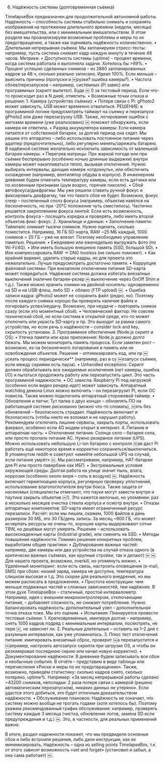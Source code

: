 6. Надёжность системы (долговременная съёмка)

TimelapseBox предназначен для продолжительной автономной работы. Надёжность – способность системы стабильно снимать и сохранять изображения на протяжении длительного времени (недели, месяцы) без вмешательства, или с минимальным вмешательством. В этом разделе мы проанализируем возможные проблемы и меры по их предотвращению, а также как оценивать надёжность количественно.
• Длительная непрерывная съёмка: Мы запланируем стресс-тесты: например, пусть система снимает кадр каждую минуту в течение 48 часов. Метрики:
• Доступность системы (uptime) – процент времени, когда система работала и выполняла задачи. Хотелось бы >99%.
• Процент успешно сделанных снимков – из 2880 запланированных кадров за 48 ч, сколько реально записано. Идеал 100%. Если меньше – выяснить причины (пропуски и ￼рузки? ошибка камеры?).
• Частота сбоев/перезапусков – например, системных (Pi завис) или программных (скрипт вылетел). Буде ￼ 0 за тестовый период. Если что-то происходит раз в N дней, отметить.
• Возможные точки отказа и решения: 1. Камера (устройство съёмки):
• Потеря связи с Pi: gPhoto2 может зависнуть, USB может временно отвалиться. РЕШЕНИЕ: в программной логике предусмотреть таймаут на съемку и перезапуск gPhoto2 или даже перезагрузку USB. Также, логирование ошибок с метками времени (уже реализовано) ￼ поможет обнаружить, если камера не ответила.
• Разряд аккумулятора камеры: Если камера питается от собственной батареи, за долгий период она сядет. Мы решим это аппаратно – либо использовать постоянное питание через адаптер (предпочтительно), либо регулярно менять/заряжать батарею. В надёжной системе желательно исключить зависимость от маленькой батареи камеры.
• Перегрев матрицы: При жаркой погоде или при съёмке беспрерывно (особенно ночью длинные выдержки) внутри камеры может накапливаться тепло, вызывая отключения. Нужно выбирать интервалы, дающие камере «отдохнуть», или обеспечить охлаждение (например, вентилятор обдува в корпусе). В инженерном дневнике будем отмечать температуру камеры, если есть датчики или по косвенным признакам (шум возрос, горячие пиксели).
• Сбой автофокуса/диафрагмы: Мы уже решили ставить ручной фокус и фиксировать диафрагму, так что такого сбоя не будет. Возможно, фокус creep – постепенный сполз фокуса (например, объектив навёлся на бесконечность, но при -20°C положение чуть сместилось). Частично решается закреплением фокуса лентой. Если есть возможность, контроль фокуса – посещать изредка и проверять, либо иметь второй объектив фикс-фокус. 2. Хранилище и данные:
• Заполнение памяти: Таймлапс снимает тысячи снимков. Нужно оценить, сколько поместится. Например, 16 ГБ SD-карта, RAW ~25 МБ каждый, 1000 снимков = 25 ГБ – уже не влезет. Поэтому необходимо управление памятью. Решения:
• Ежедневно или еженедельно выгружать фото (по Wi-Fi/4G).
• Или иметь большую внешнюю память (SSD, большой SD).
• Или компрессировать RAW -> DNG lossless (не сильно поможет).
• Как крайний вариант, удалять старые кадры, но для проекта это нежелательно. Лучше предусмотреть достаточно памяти.
• Коррупция файловой системы: При внезапном отключении питания SD-карта может повредиться. Надёжная система должна избегать внезапных выключений (наличие батареи-резер ￼ выключение через OnOff Shim и т.д.). Также можно хранить снимки на двойной носитель: одновременно на SD и на USB-флеш, либо SD + облако (FTP upload) ￼.
• Ошибка записи кадра: gPhoto2 может не сохранить файл (редко, но). Поэтому после каждого снимка хорошо бы проверять наличие файла и логировать успех/неудачу. Возможно, при неудаче – повторить снимок сразу (если это моментный сбой).
• Человеческий фактор: Не совсем технический сбой, но если система в открытой среде, кто-то может отключить или украсть SD-карту и пр. Это выходит за рамки самого устройства, но если речь о надёжности – consider lock and key, скрытость установки. 3. Программное обеспечение (Node.js скрипт и OS):
• Утечка памяти или крах приложения: Node.js должно долго бежать. Мы можем мониторить память процесса. Если заметен рост – возможно, из-за бесконечного логирования в память или не освобождения объектов. Решение – оптимизировать код, или пр ￼ускать процесс периодически\*\* (например, раз в су ￼езапуск съёмки, если между сериями есть пауза).
• Unhandled exceptions: Скрипт должен обрабатывать все ожидаемые исключения (нет камеры, ошибка I/O) и пытаться продолжить работу или перезапустить цикл. Это часть программной надежности.
• ОС зависла: Raspberry Pi под нагрузкой (особенно если видео рендер идет) может зависнуть. Аппаратный watchdog демона Linux можно включить – он перезагрузит Pi, если ОС повисла. Также можно подключить аппаратный сторожевой таймер.
• Обновления и патчи: Тут палка о двух концах – обновлять ПО на работающей системе рискованно (можно что-то сломать), ￼ять без обновлений – безопасность страдает. Надёжность включает и безопасность (чтобы никто не взломал и не нарушил работу). Рекомендуем отключить лишние сервисы, закрыть порты, использовать фаервол, особенно если 4G модем открыт в интернет. 4. Питание и аппаратная часть:
• Отключение питания: Солнце село – батарея села, или просто пропало питание AC. Нужно резервное питание (UPS). Можно использовать небольшую Li-ion батарею с контролл ￼ая даст Pi работать ещё некоторое время и корректно сохраниться/выключиться. В упомянутом reddit-е советуют «имейте небольшой UPS на случай, если питание умрёт» ￼. Мы рассматриваем, например, HAT-батареи для Pi или просто павербанк как ИБП.
• Экстремальные условия окружающей среды: Долгая работа на улице значит пыль, влага, коррозия (особенно около моря – соль в воздухе) ￼. Надёжность включает герметизацию корпуса, регулярную проверку уплотнений, использование влагопоглотителя внутри бокса. Также защита от насекомых (специалисты отмечают, что пауки могут завести внутри и паутина закрыть объектив ￼!). Это кажется мелочью, но упомянем: раз в несколько месяцев очистка стекла корпуса и осмотр внутри.
• Отказы аппаратных компонентов: SD-карта имеет ограниченный ресурс перезаписи. Расчёт: если мы пишем, скажем, 1000 файлов в день размером 30 МБ, это 30 ГБ/день запись. За месяц ~900 ГБ, что может исчерпать ресурсы не очень-то, хорошие карты выдерживают сотни TBW, но дешёвые могут умереть. Решение – использовать высоконадежные карты (Industrial grade), или сменить на SSD.
• Методы повышения надёжности: Помимо решения конкретных проблем, выработаем общие практики:
• Дублирование важных частей: например, две камеры или два устройства на случай отказа одного (в критически важных съёмках, как крупные стройки, так и делают) ￼ ￼. Для нашего проекта, возможно, overkill, но упомянуть можно.
• Удалённый мониторинг: если есть связь, настроить оповещения (e-mail, SMS) при сбоях: низкий заряд, камера не доступна, температура слишком высокая и т.д. Это скорее для реального внедрения, но мы можем расписать в предложениях.
• Простота конструкции: чем меньше подвижных частей и сложных зависимостей, тем надёжнее. В этом духе TimelapseBox – статичный, простой интервалометр. Например, идея с внешним микроконтроллером, отключающим питание, – добавляет сложность, но снижает потребление. Нужно балансировать надёжность: дополнительный узел – дополнительная точка отказа тоже. Мы это оценим.
• Испытания: Планируется провести тестовые съёмки: 1. Кратковременные, имитируя долгие – например, снять 1000 кадров подряд с минимальным интервалом, посмотреть, не пере ￼, не зависнет ли. 2. Реальные длительные – оставить на 1–2 дня с разумным интервалом, как уже упоминалось. 3. Плюс тест отключения питания: имитировать внезапный сброс, проверит ￼а перезапустится и ￼апример, настроить автозапуск скрипта при загрузке OS, и чтобы он резюмировал последнюю серию или начал новую корректно).
• Документирование надёжности: В дневнике будем записывать все сбои и необычные события. В отчёте – представим в виде таблицы или перечисления «Риски и меры по их предотвращению». Также, возможно, приведём статистику: сколько кадров снято, сколько потеряно, uptime%. Например: «За месяц непрерывной работы сделано ~43200 снимков, неполадки: 2 раза потеря связи с камерой (решено автоматическим перезапуском), никаких данных не утеряно». Если удастся этого добиться, это будет отличным доказательством надёжности.
• Обслуживание плановое: Надёжность не означает, что систему можно вообще не трогать годами (хотя хотелось бы). Поэтому укажем рекомендованный график обслуживания: например, проверять систему каждые 3 месяца (чистка, обновление логов, замена SD если предупреждения и т.д.) ￼. Это, в частности, для реальных применений важно.

В итоге, раздел надежности покажет, что мы предвидели основные сбои и либо встроили решения, либо дали инструкции, как их минимизировать. Надёжность – одна из selling points TimelapseBox, т.к. от этого зависит возможность «set and forget» (установил и забыл, а она сама работает) ￼.
